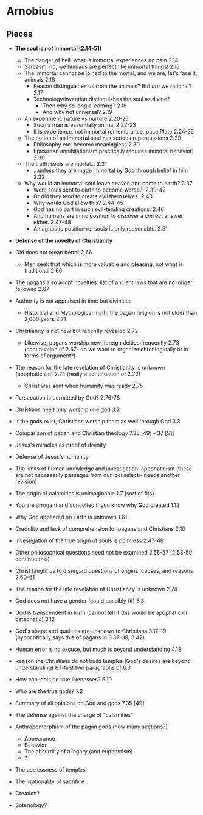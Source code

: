 # Arnobius

## Pieces

- **The soul is *not* immortal (2.14-51)**
	- The danger of hell: what is immortal experiences no pain	2.14
	- Sarcasm: no, we humans are perfect like immortal things!	2.15
	- The immortal cannot be joined to the mortal, and we are, let's face it, animals	2.16
		- Reason distinguishes us from the animals? But *are* we rational?	2.17
		- Technology/invention distinguishes the soul as divine?
			- Then why so long a-coming?	2.18
			- And why not universal?	2.19
	- An experiment: nature vs nurture	2.20-25
		- Such a man is essentially animal	2.22-23
		- It is experience, not immortal remembrance, pace Plato	2.24-25
	- The notion of an immortal soul has serious repercussions 	2.29
		- Philosophy etc. become meaningless	2.30
		- Epicurean annihilationism practically requires immoral behavior!	2.30
	- The truth: souls are mortal...	2.31
		- ...unless they are made immortal by God through belief in him	2.32
	- Why would an immortal soul leave heaven and come to earth?	2.37
		- Were souls sent to earth to become worse?!	2.39-42
		- Or did they tend to create evil themselves.	2.43
		- Why would God allow this?	2.44-45
		- God has no part in such evil-tending creations.	2.46
		- And humans are in no position to discover a correct answer either.	2.47-48
		- An agnostic position re: souls is only reasonable.	2.51


- **Defense of the novelty of Christianity**
 - Old does not mean better 2.66
   - Men seek that which is more valuable and pleasing, not what is traditional 2.66
 - The pagans also adopt novelties: list of ancient laws that are no longer followed 2.67
 - Authority is not appraised in time but divinities
   - Historical and Mythological math: the pagan religion is not older than 2,000 years 2.71
 - Christianity is not new but recently revealed 2.72
   - Likewise, pagans worship new, foreign deities frequently 2.73 (continuation of 2.67- do we want to organize chronlogically or in terms of argument?)
 - The reason for the late revelation of Christianity is unknown (apophaticism) 2.74 (really a continuation of 2.72)
   - Christ was sent when humanity was ready 2.75 


 - Persecution is permitted by God? 2.76-78
 - Christians need only worship one god 3.2
 - If the gods exist, Christians worship them as well through God 3.3
 - Comparison of pagan and Christian theology 7.35 [49]	- 37 [51]


- Jesus's miracles as proof of divinity
- Defense of Jesus's humanity


- The limits of human knowledge and investigation: apophaticism (these are not necessarily passages from our loci selecti- needs another revision)
 - The origin of calamities is unimaginable 1.7 (sort of fits)
 - You are arrogant and conceited if you know why God created 1.12
 - Why God appeared on Earth is unknown 1.61
 - Credulity and lack of comprehension for pagans and Christians 2.10
 - Investigation of the true origin of souls is pointless 2.47-48
 - Other philosophical questions need not be examined 2.55-57 (2.58-59 continue this)
 - Christ taught us to disregard questions of origins, causes, and reasons 2.60-61
 - The reason for the late revelation of Christianity is unknown 2.74
 - God does not have a gender (could possibly fit) 3.8
 - God is transcendent in form (cannot tell if this would be apophatic or cataphatic) 3.12
 - God's shape and qualities are unknown to Christians 3.17-19 (hypocritically says this of pagans in 3.37-38, 3.42)
 - Human error is no excuse, but much is beyond understanding 4.18
 - Reason the Christians do not build temples (God's desires are beyond understanding) 6.1-first two paragraphs of 6.3
 - How can idols be true likenesses? 6.10
 - Who are the true gods? 7.2
 - Summary of all opinions on God and gods 7.35 [49]


- The defense against the charge of "calamities"

- Anthropomorphism of the pagan gods (how many sections?)
	- Appearance
	- Behavior
	- The absurdity of allegory (and euphemism)
	- ?
- The uselessness of temples
- The irrationality of sacrifice

- Creation?
- Soteriology?
